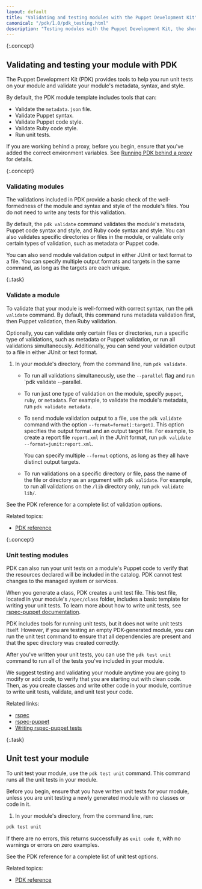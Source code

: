 ```yaml
---
layout: default
title: "Validating and testing modules with the Puppet Development Kit"
canonical: "/pdk/1.0/pdk_testing.html"
description: "Testing modules with the Puppet Development Kit, the shortest path to developing better Puppet code."
---
```


{:.concept}
## Validating and testing your module with PDK

The Puppet Development Kit (PDK) provides tools to help you run unit tests on your module and validate your module's metadata, syntax, and style.

By default, the PDK module template includes tools that can:

* Validate the `metadata.json` file.
* Validate Puppet syntax.
* Validate Puppet code style.
* Validate Ruby code style.
* Run unit tests.

If you are working behind a proxy, before you begin, ensure that you've added the correct environment variables. See [Running PDK behind a proxy](./pdk_install.hmtl#running-pdk-behind-a-proxy) for details.

{:.concept}
### Validating modules

The validations included in PDK provide a basic check of the well-formedness of the module and syntax and style of the module's files. You do not need to write any tests for this validation.

By default, the `pdk validate` command validates the module's metadata, Puppet code syntax and style, and Ruby code syntax and style. You can also validates specific directories or files in the module, or validate  only certain types of validation, such as metadata or Puppet code.

You can also send module validation output in either JUnit or text format to a file. You can specify multiple output formats and targets in the same command, as long as the targets are each unique.

{:.task}
### Validate a module

To validate that your module is well-formed with correct syntax, run the `pdk validate` command. By default, this command runs metadata validation first, then Puppet validation, then Ruby validation. 

Optionally, you can validate only certain files or directories, run a specific type of validations, such as metadata or Puppet validation, or run all validations simultaneously. Additionally, you can send your validation output to a file in either JUnit or text format.

1. In your module's directory, from the command line, run `pdk validate`.

   * To run all validations simultaneously, use the `--parallel` flag and run `pdk validate --parallel.

   * To run just one type of validation on the module, specify `puppet`, `ruby`, or `metadata`. For example, to validate the module's metadata, run `pdk validate metadata`.

   * To send module validation output to a file, use the `pdk validate` command with the option `--format=format[:target]`. This option specifies the output format and an output target file. For example, to create a report file `report.xml` in the JUnit format, run `pdk validate --format=junit:report.xml`.

     You can specify multiple `--format` options, as long as they all have distinct output targets.

   * To run validations on a specific directory or file, pass the name of the file or directory as an argument with `pdk validate`. For example, to run all validations on the `/lib` directory only, run `pdk validate lib/`. 

See the PDK reference for a complete list of validation options.

Related topics:

* [PDK reference](./pdk_reference)

{:.concept}
### Unit testing modules

PDK can also run your unit tests on a module's Puppet code to verify that the resources declared will be included in the catalog. PDK cannot test changes to the managed system or services.

When you generate a class, PDK creates a unit test file. This test file, located in your module's `/spec/class` folder, includes a basic template for writing your unit tests. To learn more about how to write unit tests, see [rspec-puppet documentation](http://rspec-puppet.com/tutorial/).

PDK includes tools for running unit tests, but it does not write unit tests itself. However, if you are testing an empty PDK-generated module, you can run the unit test command to ensure that all dependencies are present and that the spec directory was created correctly. 

After you've written your unit tests, you can use the `pdk test unit` command to run all of the tests you've included in your module.

We suggest testing and validating your module anytime you are going to modify or add code, to verify that you are starting out with clean code. Then, as you create classes and write other code in your module, continue to write unit tests, validate, and unit test your code.

Related links:

* [rspec](http://rspec.info/)
* [rspec-puppet](https://github.com/rodjek/rspec-puppet/)
* [Writing rspec-puppet tests](http://rspec-puppet.com/tutorial/)


{:.task}
## Unit test your module

To unit test your module, use the `pdk test unit` command. This command runs all the unit tests in your module.

Before you begin, ensure that you have written unit tests for your module, unless you are unit testing a newly generated module with no classes or code in it.

1. In your module's directory, from the command line, run:

``` bash
pdk test unit
```

If there are no errors, this returns successfully as `exit code 0`, with no warnings or errors on zero examples.

See the PDK reference for a complete list of unit test options.

Related topics:

* [PDK reference](./pdk_reference)


